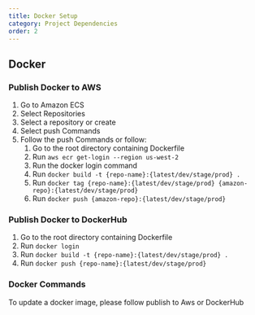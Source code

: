 ```yaml
---
title: Docker Setup
category: Project Dependencies
order: 2
---
```

## Docker

### Publish Docker to AWS
1. Go to Amazon ECS
2. Select Repositories
3. Select a repository or create
4. Select push Commands
5. Follow the push Commands or follow:
    1. Go to the root directory containing Dockerfile
    2. Run `aws ecr get-login --region us-west-2`
    3. Run the docker login command
    4. Run `docker build -t {repo-name}:{latest/dev/stage/prod} .`
    5. Run `docker tag {repo-name}:{latest/dev/stage/prod} {amazon-repo}:{latest/dev/stage/prod}`
    6. Run `docker push {amazon-repo}:{latest/dev/stage/prod}`

### Publish Docker to DockerHub
1. Go to the root directory containing Dockerfile
2. Run `docker login`
3. Run `docker build -t {repo-name}:{latest/dev/stage/prod} .`
4. Run `docker push {repo-name}:{latest/dev/stage/prod}`

### Docker Commands
To update a docker image, please follow publish to Aws or DockerHub
